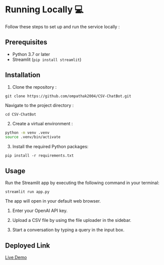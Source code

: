 # Running Locally 💻
Follow these steps to set up and run the service locally :

## Prerequisites

- Python 3.7 or later
- Streamlit (`pip install streamlit`)

## Installation

1. Clone the repository :

`git clone https://github.com/ompathak2004/CSV-ChatBot.git`


Navigate to the project directory :

`cd CSV-ChatBot`


2. Create a virtual environment :
```bash
python -m venv .venv
source .venv/bin/activate
```


3. Install the required Python packages:
```
pip install -r requirements.txt
```


## Usage

Run the Streamlit app by executing the following command in your terminal:

```
streamlit run app.py
```


The app will open in your default web browser.
1. Enter your OpenAI API key.

2. Upload a CSV file by using the file uploader in the sidebar.

3. Start a conversation by typing a query in the input box.

## Deployed Link
[Live Demo](https://csvchatbot-llm.streamlit.app/)
